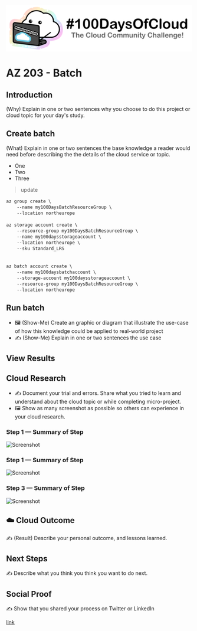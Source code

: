 <p align="center">
  <img src="/Assets/Images/banner.png">
</p>

# AZ 203 - Batch 

## Introduction

(Why) Explain in one or two sentences why you choose to do this project or cloud topic for your day's study.

## Create batch 

 (What) Explain in one or two sentences the base knowledge a reader would need before describing the the details of the cloud service or topic.
- One 
- Two 
- Three 

> update 

```shell
az group create \
    --name my100DaysBatchResourceGroup \
    --location northeurope

az storage account create \
    --resource-group my100DaysBatchResourceGroup \
    --name my100daysstorageaccount \
    --location northeurope \
    --sku Standard_LRS


az batch account create \
    --name my100daysbatchaccount \
    --storage-account my100daysstorageaccount \
    --resource-group my100DaysBatchResourceGroup \
    --location northeurope
```

## Run batch 

- 🖼️ (Show-Me) Create an graphic or diagram that illustrate the use-case of how this knowledge could be applied to real-world project
- ✍️ (Show-Me) Explain in one or two sentences the use case

## View Results 

## Cloud Research

- ✍️ Document your trial and errors. Share what you tried to learn and understand about the cloud topic or while completing micro-project.
- 🖼️ Show as many screenshot as possible so others can experience in your cloud research.

### Step 1 — Summary of Step

![Screenshot](https://via.placeholder.com/500x300)

### Step 1 — Summary of Step

![Screenshot](https://via.placeholder.com/500x300)

### Step 3 — Summary of Step

![Screenshot](https://via.placeholder.com/500x300)

## ☁️ Cloud Outcome

✍️ (Result) Describe your personal outcome, and lessons learned.

## Next Steps

✍️ Describe what you think you think you want to do next.

## Social Proof

✍️ Show that you shared your process on Twitter or LinkedIn

[link](link)
